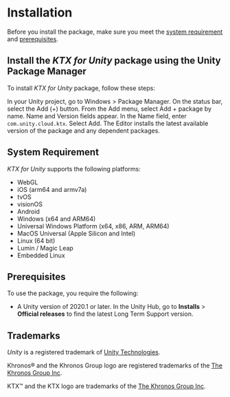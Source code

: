 # Installation

Before you install the package, make sure you meet the [system requirement](#system-requirement) and [prerequisites](#prerequisites).

## Install the *KTX for Unity* package using the Unity Package Manager

To install *KTX for Unity* package, follow these steps:

In your Unity project, go to Windows > Package Manager.
On the status bar, select the Add (+) button.
From the Add menu, select Add + package by name. Name and Version fields appear.
In the Name field, enter `com.unity.cloud.ktx`.
Select Add.
The Editor installs the latest available version of the package and any dependent packages.

## System Requirement

*KTX for Unity* supports the following platforms:

- WebGL
- iOS (arm64 and armv7a)
- tvOS
- visionOS
- Android
- Windows (x64 and ARM64)
- Universal Windows Platform (x64, x86, ARM, ARM64)
- MacOS Universal (Apple Silicon and Intel)
- Linux (64 bit)
- Lumin / Magic Leap
- Embedded Linux

## Prerequisites

To use the package, you require the following:

* A Unity version of 2020.1 or later. In the Unity Hub, go to **Installs** > **Official releases** to find the latest Long Term Support version.

## Trademarks

*Unity* is a registered trademark of [Unity Technologies][unity].

Khronos&reg; and the Khronos Group logo are registered trademarks of the [The Khronos Group Inc][khronos].

KTX&trade; and the KTX logo are trademarks of the [The Khronos Group Inc][khronos].

[khronos]: https://www.khronos.org
[unity]: https://unity.com
